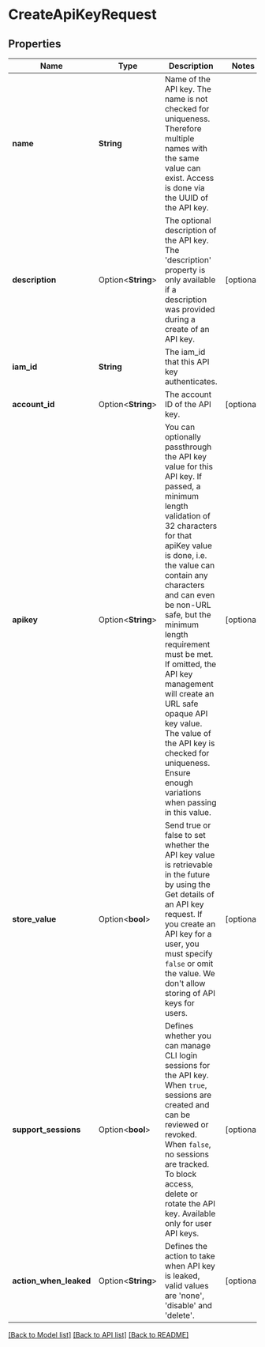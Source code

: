# CreateApiKeyRequest

## Properties

Name | Type | Description | Notes
------------ | ------------- | ------------- | -------------
**name** | **String** | Name of the API key. The name is not checked for uniqueness. Therefore multiple names with the same value can exist. Access is done via the UUID of the API key. | 
**description** | Option<**String**> | The optional description of the API key. The 'description' property is only available if a description was provided during a create of an API key. | [optional]
**iam_id** | **String** | The iam_id that this API key authenticates. | 
**account_id** | Option<**String**> | The account ID of the API key. | [optional]
**apikey** | Option<**String**> | You can optionally passthrough the API key value for this API key. If passed, a minimum length validation of 32 characters for that apiKey value is done, i.e. the value can contain any characters and can even be non-URL safe, but the minimum length requirement must be met. If omitted, the API key management will create an URL safe opaque API key value. The value of the API key is checked for uniqueness. Ensure enough variations when passing in this value. | [optional]
**store_value** | Option<**bool**> | Send true or false to set whether the API key value is retrievable in the future by using the Get details of an API key request. If you create an API key for a user, you must specify `false` or omit the value. We don't allow storing of API keys for users. | [optional]
**support_sessions** | Option<**bool**> | Defines whether you can manage CLI login sessions for the API key. When `true`, sessions are created and can be reviewed or revoked. When `false`, no sessions are tracked. To block access, delete or rotate the API key. Available only for user API keys. | [optional]
**action_when_leaked** | Option<**String**> | Defines the action to take when API key is leaked, valid values are 'none', 'disable' and 'delete'. | [optional]

[[Back to Model list]](../README.md#documentation-for-models) [[Back to API list]](../README.md#documentation-for-api-endpoints) [[Back to README]](../README.md)


